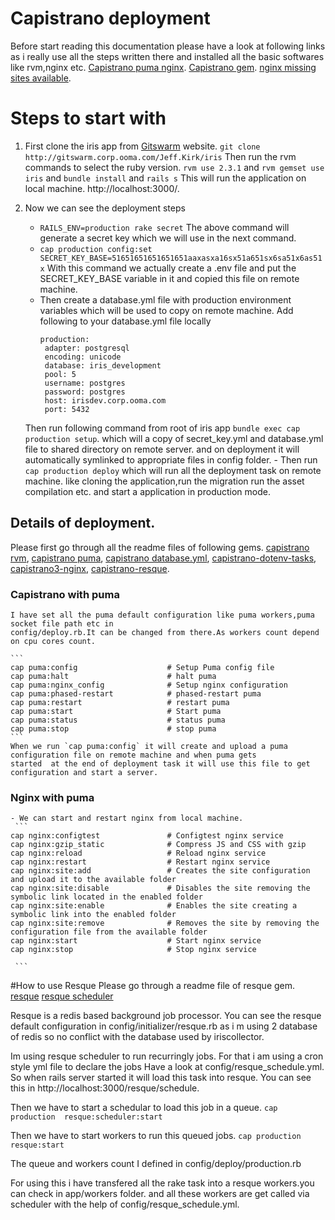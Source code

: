 # Capistrano deployment
  Before start reading this documentation please have a look at following links as i really use all the steps written there and installed all the basic softwares like rvm,nginx etc.
   [Capistrano puma nginx](https://www.digitalocean.com/community/tutorials/deploying-a-rails-app-on-ubuntu-14-04-with-capistrano-nginx-and-puma).
   [Capistrano gem](https://github.com/capistrano/capistrano/).
   [nginx missing sites available](https://stackoverflow.com/questions/17413526/nginx-missing-sites-available-directory).

# Steps to start with
  1. First clone the iris app from [Gitswarm](http://gitswarm.corp.ooma.com/Jeff.Kirk/iris) website.
  `git clone http://gitswarm.corp.ooma.com/Jeff.Kirk/iris`
  Then run the rvm commands to select the ruby version.
  `rvm use 2.3.1` and `rvm gemset use iris` and `bundle install` and `rails s`
  This will run the application on local machine.
  http://localhost:3000/.

  2. Now we can see the deployment steps 
     - `RAILS_ENV=production rake secret` 
       The above command will generate a secret key which we will use in the next command.
     - `cap production config:set SECRET_KEY_BASE=51651651651651651aaxasxa16sx51a651sx6sa51x6as51x` 
       With this command we actually create a .env file and put the SECRET_KEY_BASE variable in it 
       and copied this file on remote machine.
     - Then create a database.yml file with production environment variables which will be used 
       to copy on remote machine.
       Add following to your database.yml file locally
	     ``` 
	     production:
	      adapter: postgresql
	      encoding: unicode
	      database: iris_development
	      pool: 5
	      username: postgres
	      password: postgres
	      host: irisdev.corp.ooma.com
	      port: 5432

	     ``` 
      Then run following command from root of iris app 
      `bundle exec cap production setup`.
      which will a copy of secret_key.yml and database.yml file to shared directory on remote server.
      and on deployment it will automatically symlinked to appropriate files in config folder.
    - Then run `cap production deploy` which will run all the deployment task on remote machine.
      like cloning the application,run the migration run the asset compilation etc. and start a 
      application in production mode. 

##  Details of deployment.
Please first go through all the readme files of following gems.
[capistrano rvm](https://github.com/capistrano/rvm),
[capistrano puma](https://github.com/seuros/capistrano-puma),
[capistrano database.yml](https://github.com/potsbo/capistrano-database-yml),
[capistrano-dotenv-tasks](https://github.com/glyph-fr/capistrano-dotenv-tasks),
[capistrano3-nginx](https://github.com/platanus/capistrano3-nginx),
[capistrano-resque](https://github.com/sshingler/capistrano-resque). 

### Capistrano with puma
    I have set all the puma default configuration like puma workers,puma socket file path etc in
    config/deploy.rb.It can be changed from there.As workers count depend on cpu cores count.

    ```	
    cap puma:config                    # Setup Puma config file
    cap puma:halt                      # halt puma
    cap puma:nginx_config              # Setup nginx configuration
    cap puma:phased-restart            # phased-restart puma
    cap puma:restart                   # restart puma
    cap puma:start                     # Start puma
    cap puma:status                    # status puma
    cap puma:stop                      # stop puma
    ```
    When we run `cap puma:config` it will create and upload a puma configuration file on remote machine and when puma gets
    started  at the end of deployment task it will use this file to get configuration and start a server.

### Nginx with puma
    - We can start and restart nginx from local machine.
     ```
	cap nginx:configtest               # Configtest nginx service
	cap nginx:gzip_static              # Compress JS and CSS with gzip
	cap nginx:reload                   # Reload nginx service
	cap nginx:restart                  # Restart nginx service
	cap nginx:site:add                 # Creates the site configuration and upload it to the available folder
	cap nginx:site:disable             # Disables the site removing the symbolic link located in the enabled folder
	cap nginx:site:enable              # Enables the site creating a symbolic link into the enabled folder
	cap nginx:site:remove              # Removes the site by removing the configuration file from the available folder
	cap nginx:start                    # Start nginx service
	cap nginx:stop                     # Stop nginx service

     ```
#How to use Resque 
  Please go through a readme file of resque gem.
  [resque](https://github.com/resque/resque)
  [resque scheduler](https://github.com/resque/resque-scheduler)
  
  Resque is a redis based background job processor. You can see the resque default configuration in 
  config/initializer/resque.rb  as i m using 2 database of redis so no conflict with the database used by iriscollector.
  
  Im using resque scheduler to run recurringly jobs. For that i am using a cron style yml file to declare the jobs
  Have a look at config/resque_schedule.yml. So when rails server started it will load this task into resque. You
  can see this in http://localhost:3000/resque/schedule.
  
  Then we have to start a schedular to load this job in a queue.
  `cap production  resque:scheduler:start` 

  Then we have to start workers to run this queued jobs.
  `cap production  resque:start`    
  
  The queue and workers count I defined in config/deploy/production.rb  

   
  For using this i have transfered all the rake task into a resque workers.you can check in app/workers folder.
  and all these workers are get called via scheduler with the help of config/resque_schedule.yml.
        


 
